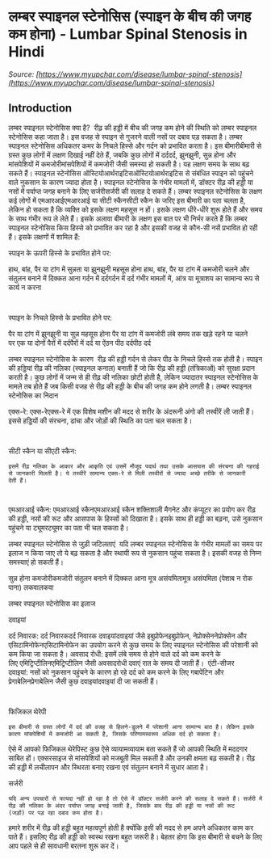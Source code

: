 # लम्बर स्पाइनल स्टेनोसिस (स्पाइन के बीच की जगह कम होना) - Lumbar Spinal Stenosis in Hindi
_Source: [https://www.myupchar.com/disease/lumbar-spinal-stenosis](https://www.myupchar.com/disease/lumbar-spinal-stenosis)_

## Introduction
लम्बर स्पाइनल स्टेनोसिस क्या है? 
रीढ़ की हड्डी में बीच की जगह कम होने की स्थिति को लम्बर स्पाइनल स्टेनोसिस कहा जाता है। इस वजह से स्पाइन से गुजरने वाली नसों पर दबाव पड़ सकता है। लम्बर स्पाइनल स्टेनोसिस अधिकतर कमर के निचले हिस्से और गर्दन को प्रभावित करता है। इस बीमारीबीमारी से ग्रस्त कुछ लोगों में लक्षण दिखाई नहीं देते हैं, जबकि कुछ लोगों में दर्ददर्द, झुनझुनी, सुन्न होना और मांसपेशियों में कमजोरीमांसपेशियों में कमजोरी जैसी समस्या हो सकती है। यह लक्षण समय के साथ बढ़ सकते हैं। स्पाइनल स्टेनोसिस ऑस्टियोआर्थराइटिसऑस्टियोआर्थराइटिस से संबंधित स्पाइन को पहुंचने वाले नुकसान के कारण ज्यादा होता है। स्पाइनल स्टेनोसिस के गंभीर मामलों में, डॉक्टर रीढ़ की हड्डी या नसों में पर्याप्त जगह बनाने के लिए सर्जरीसर्जरी की सलाह दे सकते हैं।
लम्बर स्पाइनल स्टेनोसिस के लक्षण
कई लोगों में एमआरआईएमआरआई या सीटी स्कैनसीटी स्कैन के जरिए इस बीमारी का पता चलता है, लेकिन हो सकता है कि व्यक्ति को इसके लक्षण महसूस न हों। इसके लक्षण धीरे-धीरे शुरू होते हैं और समय के साथ गंभीर रूप ले लेते हैं। इसके अलावा बीमारी के लक्षण इस बात पर भी निर्भर करते हैं कि लम्बर स्पाइनल स्टेनोसिस किस हिस्से को प्रभावित कर रहा है और इसकी वजह से कौन-सी नसें प्रभावित हो रही हैं। इसके लक्षणों में शामिल हैं: 

स्पाइन के ऊपरी हिस्से के प्रभावित होने पर: 

हाथ, बांह, पैर या टांग में सुन्नता या झुनझुनी महसूस होना
हाथ, बांह, पैर या टांग में कमजोरी
चलने और संतुलन बनाने में दिक्कत आना
गर्दन में दर्दगर्दन में दर्द
गंभीर मामलों में, आंत्र या मूत्राशय का सामान्य रूप से कार्य न करना
		 


स्पाइन के निचले हिस्से के प्रभावित होने पर: 

पैर या टांग में झुनझुनी या सुन्न महसूस होना
पैर या टांग में कमजोरी
लंबे समय तक खड़े रहने या चलने पर एक या दोनों पैरों में दर्दपैरों में दर्द या ऐंठन
पीठ दर्दपीठ दर्द



लम्बर स्पाइनल स्टेनोसिस के कारण 
रीढ़ की हड्डी गर्दन से लेकर पीठ के निचले हिस्से तक होती है। स्पाइन की हड्डियां रीढ़ की नलिका (स्पाइनल कनाल) बनाती हैं जो कि रीढ़ की हड्डी (तंत्रिकाओं) को सुरक्षा प्रदान करती है। कुछ लोगों में जन्म से ही रीढ़ की नलिका छोटी होती है, लेकिन ज्यादातर स्पाइनल स्टेनोसिस के मामले तब होते हैं जब किसी वजह से रीढ़ की हड्डी के बीच की जगह कम होने लगती है।
लम्बर स्पाइनल स्टेनोसिस का निदान

एक्स-रे:
एक्स-रेएक्स-रे में एक विशेष मशीन की मदद से शरीर के अंदरूनी अंगो की तस्वीरें ली जाती हैं। इससे हड्डियों की संरचना, ढांचा और जोड़ों की स्थिति का पता चल सकता है।
	 
सीटी स्कैन या सीएटी स्कैन:
	इसमें रीढ़ नलिका के आकार और आकृति एवं उसमें मौजूद पदार्थ तथा उसके आसपास की संरचना की गहराई से जानकारी मिलती है। ये तस्वीरें सामान्य एक्स-रे से मिली तस्वीरों से ज्यादा अच्छे तरीके से जानकारी देती हैं।
	 
एमआरआई स्कैन:
एमआरआई स्कैनएमआरआई स्कैन शक्तिशाली मैगनेट और कंप्यूटर का प्रयोग कर रीढ़ की हड्डी, नसों की रूट और आसपास के हिस्सों को दिखाता है। इसके साथ ही हड्डी का बढ़ना, उसे नुकसान पहुंचने या ट्यूमरट्यूमर का पता भी चल सकता है।

लम्बर स्पाइनल स्टेनोसिस से जुड़ी जटिलताएं 
यदि लम्बर स्पाइनल स्टेनोसिस के गंभीर मामलों का समय पर इलाज न किया जाए तो ये बढ़ सकता है और स्थायी रूप से नुकसान पहुंचा सकता है। इसकी वजह से निम्न समस्याएं हो सकती हैं।

सुन्न होना
कमजोरीकमजोरी
संतुलन बनाने में दिक्कत आना
मूत्र असंयमितामूत्र असंयमिता (पेशाब न रोक पाना)
लकवालकवा

लम्बर स्पाइनल स्टेनोसिस का इलाज

दवाइयां

दर्द निवारक: दर्द निवारकदर्द निवारक दवाइयांदवाइयां जैसे इबुप्रोफेनइबुप्रोफेन, नेप्रोक्सेननेप्रोक्सेन और एसिटामिनोफेनएसिटामिनोफेन का उपयोग करने से कुछ समय के लिए स्पाइनल स्टेनोसिस की परेशानी को कम किया जा सकता है।
अवसाद रोधी: इसमें लंबे समय से होने वाले दर्द को कम करने के लिए एमिट्रिप्टीलिनएमिट्रिप्टीलिन जैसी अवसादरोधी दवाएं रात के समय दी जाती हैं। 
एंटी-सीजर दवाइयां: नसों को नुकसान पहुंचने के कारण हो रहे दर्द को कम करने के लिए गबापेंटिन और प्रेगाबेलिनप्रेगाबेलिन जैसी कुछ दवाइयांदवाइयां दी जा सकती हैं।
		 


फिजिकल थेरेपी 
	इस बीमारी से ग्रस्त लोगों में दर्द की वजह से हिलने-डुलने में परेशानी आना सामान्य बात है। लेकिन इसके कारण मांसपेशियों में कमजोरी आ सकती है, जिसके परिणामस्वरूप अधिक दर्द हो सकता है।

ऐसे में आपको फिजिकल थेरेपिस्ट कुछ ऐसे व्यायामव्यायाम बता सकते हैं जो आपकी स्थिति में मददगार साबित हों। एक्सरसाइज से मांसपेशियों को मजबूती मिल सकती है और उनकी क्षमता बढ़ सकती है। रीढ़ की हड्डी में लचीलापन और स्थिरता बनाए रखना एवं संतुलन बनाने में सुधार आता है।

सर्जरी 
	यदि अन्य उपचारों से फायदा नहीं हो रहा है तो ऐसे में डॉक्टर सर्जरी करने की सलाह दे सकते हैं। सर्जरी में रीढ़ की नलिका के अंदर पर्याप्त जगह बनाई जाती है, जिसके बाद रीढ़ की हड्डी या नसों की रूट (जड़ों) पर पड़ रहा दबाव कम होता है।

हमारे शरीर में रीढ़ की हड्डी बहुत महत्वपूर्ण होती है क्योंकि इसी की मदद से हम अपने अधिकतर काम कर पाते हैं। इसलिए रीढ़ की हड्डी को स्वस्थ रखना बहुत जरूरी है। बेहतर होगा कि इस बीमारी से बचने के लिए आप पहले से ही सावधानी बरतना शुरू कर दें।

